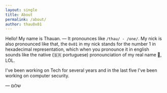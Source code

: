 ```yaml
---
layout: single
title: About
permalink: /about/
author: thau0x01
---
```


Hello! My name is Thauan. 
— It pronounces like `/thau/ - /one/`. 
My nick is also pronounced like that, the `0x01` in my nick stands for the number 1 in hexadecimal representation, which when you pronounce it in english sounds like the native (🇧🇷 portuguese) pronounciation of my real name 🤯, LOL.

I've been working on Tech for several years and in the last five I've been working on computer security.

— שלום
